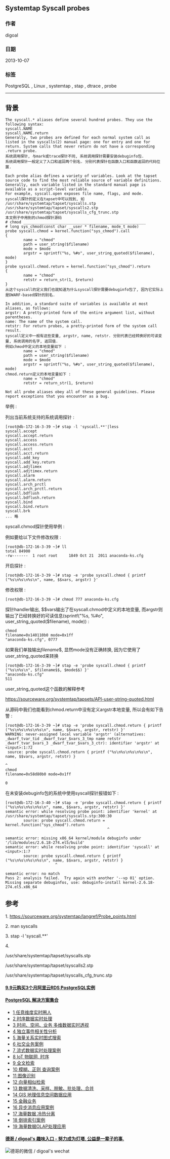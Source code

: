 ## Systemtap Syscall probes  
                 
### 作者             
digoal               
           
### 日期                              
2013-10-07           
            
### 标签           
PostgreSQL , Linux , systemtap , stap , dtrace , probe            
                                             
----                     
                                                         
## 背景        
```  
The syscall.* aliases define several hundred probes. They use the following syntax:  
syscall.NAME  
syscall.NAME.return  
Generally, two probes are defined for each normal system call as listed in the syscalls(2) manual page: one for entry and one for return. System calls that never return do not have a corresponding .return probe.  
系统调用探针, 与mark或trace探针不同, 系统调用探针需要安装debuginfo包.  
系统调用探针一般定义了入口和返回两个别名. 分别代表探针在函数入口和函数返回的代码位置.   
  
Each probe alias defines a variety of variables. Look at the tapset source code to find the most reliable source of variable definitions. Generally, each variable listed in the standard manual page is available as a script-level variable.   
For example, syscall.open exposes file name, flags, and mode.   
syscall探针的定义在tapset中可以找到, 如  
/usr/share/systemtap/tapset/syscalls.stp  
/usr/share/systemtap/tapset/syscalls2.stp  
/usr/share/systemtap/tapset/syscalls_cfg_trunc.stp  
本文例子中用到的chmod探针源码  
# chmod ______________________________________________________  
# long sys_chmod(const char __user * filename, mode_t mode)  
probe syscall.chmod = kernel.function("sys_chmod").call  
{  
        name = "chmod"  
        path = user_string($filename)  
        mode = $mode  
        argstr = sprintf("%s, %#o", user_string_quoted($filename), mode)  
}  
probe syscall.chmod.return = kernel.function("sys_chmod").return  
{  
        name = "chmod"  
        retstr = return_str(1, $return)  
}  
从这个syscall的定义我们也就知道为什么syscall探针需要debuginfo包了, 因为它实际上是DWARF-based探针的别名.  
  
In addition, a standard suite of variables is available at most aliases, as follows:  
argstr: A pretty-printed form of the entire argument list, without parentheses.  
name: The name of the system call.  
retstr: For return probes, a pretty-printed form of the system call result.  
syscall定义中一般有这些变量, argstr, name, retstr. 分别代表已经转换好的可读变量, 系统调用的名字, 返回值.  
例如chmod中定义的本地变量如下 :   
        name = "chmod"  
        path = user_string($filename)  
        mode = $mode  
        argstr = sprintf("%s, %#o", user_string_quoted($filename), mode)  
chmod.return定义的本地变量如下 :   
        name = "chmod"  
        retstr = return_str(1, $return)  
  
Not all probe aliases obey all of these general guidelines. Please report exceptions that you encounter as a bug.  
```  
  
举例 :   
  
列出当前系统支持的系统调用探针 :   
  
```  
[root@db-172-16-3-39 ~]# stap -l 'syscall.**'|less  
syscall.accept  
syscall.accept.return  
syscall.access  
syscall.access.return  
syscall.acct  
syscall.acct.return  
syscall.add_key  
syscall.add_key.return  
syscall.adjtimex  
syscall.adjtimex.return  
syscall.alarm  
syscall.alarm.return  
syscall.arch_prctl  
syscall.arch_prctl.return  
syscall.bdflush  
syscall.bdflush.return  
syscall.bind  
syscall.bind.return  
syscall.brk  
... 略  
```  
  
syscall.chmod探针使用举例 :   
  
例如要给以下文件修改权限 :   
  
```  
[root@db-172-16-3-39 ~]# ll  
total 84900  
-rw-------  1 root root     1849 Oct 21  2011 anaconda-ks.cfg  
```  
  
开启探针 :   
  
```  
[root@db-172-16-3-39 ~]# stap -e 'probe syscall.chmod { printf ("%s\n%s\n%s\n", name, $$vars, argstr) }'  
```  
  
修改权限 :   
  
```  
[root@db-172-16-3-39 ~]# chmod 777 anaconda-ks.cfg   
```  
  
探针handler输出, $$vars输出了在syscall.chmod中定义的本地变量, 而argstr则输出了已经转换好的可读信息(sprintf("%s, %#o", user_string_quoted($filename), mode)) :   
  
```  
chmod  
filename=0x140110b0 mode=0x1ff  
"anaconda-ks.cfg", 0777  
```  
  
如果我们单独输出$filename$$, 显然mode没有正确转换, 因为它使用了user_string_quoted来转换  
  
```  
[root@db-172-16-3-39 ~]# stap -e 'probe syscall.chmod { printf ("%s\n%s\n", $filename$$, $mode$$) }'  
"anaconda-ks.cfg"  
511  
```  
  
user_string_quoted这个函数的解释参考  
  
https://sourceware.org/systemtap/tapsets/API-user-string-quoted.html  
  
从源码中我们也能看到chmod.return中没有定义argstr本地变量, 所以会有如下告警 :   
  
```  
[root@db-172-16-3-39 ~]# stap -e 'probe syscall.chmod.return { printf ("%s\n%s\n%s\n%s\n", name, $$vars, argstr, retstr) }'  
WARNING: never-assigned local variable 'argstr' (alternatives: _dwarf_tvar_tid _dwarf_tvar_$vars_3_tmp name retstr _dwarf_tvar_$vars_3 _dwarf_tvar_$vars_3_ctr): identifier 'argstr' at <input>:1:72  
 source: probe syscall.chmod.return { printf ("%s\n%s\n%s\n%s\n", name, $$vars, argstr, retstr) }  
                                                                                ^  
chmod  
filename=0x58d80b0 mode=0x1ff  
  
0  
```  
  
在未安装debuginfo包的系统中使用syscall探针报错如下 :   
  
```  
[root@db-172-16-3-40 ~]# stap -e 'probe syscall.chmod.return { printf ("%s\n%s\n%s\n%s\n", name, $$vars, argstr, retstr) }'  
semantic error: while resolving probe point: identifier 'kernel' at /usr/share/systemtap/tapset/syscalls.stp:300:30  
        source: probe syscall.chmod.return = kernel.function("sys_chmod").return  
                                             ^  
  
semantic error: missing x86_64 kernel/module debuginfo under '/lib/modules/2.6.18-274.el5/build'  
semantic error: while resolving probe point: identifier 'syscall' at <input>:1:7  
        source: probe syscall.chmod.return { printf ("%s\n%s\n%s\n%s\n", name, $$vars, argstr, retstr) }  
                      ^  
  
semantic error: no match  
Pass 2: analysis failed.  Try again with another '--vp 01' option.  
Missing separate debuginfos, use: debuginfo-install kernel-2.6.18-274.el5.x86_64  
```  
  
## 参考  
1\. https://sourceware.org/systemtap/langref/Probe_points.html  
  
2\. man syscalls  
  
3\. stap -l 'syscall.**'  
  
4\.   
  
/usr/share/systemtap/tapset/syscalls.stp  
  
/usr/share/systemtap/tapset/syscalls2.stp  
  
/usr/share/systemtap/tapset/syscalls_cfg_trunc.stp  
  
  
  
  
  
  
  
  
  
  
  
  
  
  
  
  
  
  
  
  
  
  
  
  
  
  
  
  
  
  
  
  
  
  
  
  
  
  
  
  
  
  
  
  
  
  
  
  
  
  
  
  
  
  
  
#### [9.9元购买3个月阿里云RDS PostgreSQL实例](https://www.aliyun.com/database/postgresqlactivity "57258f76c37864c6e6d23383d05714ea")
  
  
#### [PostgreSQL 解决方案集合](https://yq.aliyun.com/topic/118 "40cff096e9ed7122c512b35d8561d9c8")
- [1 任意维度实时圈人](https://yq.aliyun.com/topic/118 "40cff096e9ed7122c512b35d8561d9c8")
- [2 时序数据实时处理](https://yq.aliyun.com/topic/118 "40cff096e9ed7122c512b35d8561d9c8")
- [3 时间、空间、业务 多维数据实时透视](https://yq.aliyun.com/topic/118 "40cff096e9ed7122c512b35d8561d9c8")
- [4 独立事件相关性分析](https://yq.aliyun.com/topic/118 "40cff096e9ed7122c512b35d8561d9c8")
- [5 海量关系实时图式搜索](https://yq.aliyun.com/topic/118 "40cff096e9ed7122c512b35d8561d9c8")
- [6 社交业务案例](https://yq.aliyun.com/topic/118 "40cff096e9ed7122c512b35d8561d9c8")
- [7 流式数据实时处理案例](https://yq.aliyun.com/topic/118 "40cff096e9ed7122c512b35d8561d9c8")
- [8 IoT 物联网, 时序](https://yq.aliyun.com/topic/118 "40cff096e9ed7122c512b35d8561d9c8")
- [9 全文检索](https://yq.aliyun.com/topic/118 "40cff096e9ed7122c512b35d8561d9c8")
- [10 模糊、正则 查询案例](https://yq.aliyun.com/topic/118 "40cff096e9ed7122c512b35d8561d9c8")
- [11 图像识别](https://yq.aliyun.com/topic/118 "40cff096e9ed7122c512b35d8561d9c8")
- [12 向量相似检索](https://yq.aliyun.com/topic/118 "40cff096e9ed7122c512b35d8561d9c8")
- [13 数据清洗、采样、脱敏、批处理、合并](https://yq.aliyun.com/topic/118 "40cff096e9ed7122c512b35d8561d9c8")
- [14 GIS 地理信息空间数据应用](https://yq.aliyun.com/topic/118 "40cff096e9ed7122c512b35d8561d9c8")
- [15 金融业务](https://yq.aliyun.com/topic/118 "40cff096e9ed7122c512b35d8561d9c8")
- [16 异步消息应用案例](https://yq.aliyun.com/topic/118 "40cff096e9ed7122c512b35d8561d9c8")
- [17 海量数据 冷热分离](https://yq.aliyun.com/topic/118 "40cff096e9ed7122c512b35d8561d9c8")
- [18 倒排索引案例](https://yq.aliyun.com/topic/118 "40cff096e9ed7122c512b35d8561d9c8")
- [19 海量数据OLAP处理应用](https://yq.aliyun.com/topic/118 "40cff096e9ed7122c512b35d8561d9c8")
  
  
#### [德哥 / digoal's 趣味入口 - 努力成为灯塔, 公益是一辈子的事.](https://github.com/digoal/blog/blob/master/README.md "22709685feb7cab07d30f30387f0a9ae")
  
  
![德哥的微信 / digoal's wechat](../pic/digoal_weixin.jpg "f7ad92eeba24523fd47a6e1a0e691b59")
  
